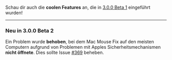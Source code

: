 Schau dir auch die **coolen Features** an, die in [3.0.0 Beta 1](https://github.com/noah-nuebling/mac-mouse-fix/releases/tag/3.0.0-Beta-1.1) eingeführt wurden!

---

### Neu in 3.0.0 Beta 2

Ein Problem wurde **behoben**, bei dem Mac Mouse Fix auf den meisten Computern aufgrund von Problemen mit Apples Sicherheitsmechanismen **nicht öffnete**. Dies sollte Issue [#369](https://github.com/noah-nuebling/mac-mouse-fix/issues/369) beheben.